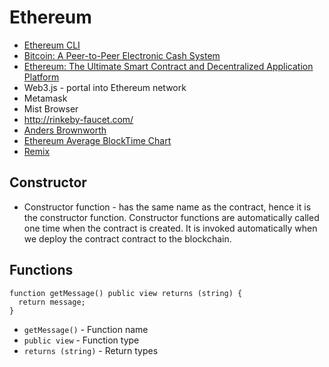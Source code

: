 # Ethereum
* [Ethereum CLI](https://ethereum.org/cli)
* [Bitcoin: A Peer-to-Peer Electronic Cash System](https://bitcoin.org/bitcoin.pdf)
* [Ethereum: The Ultimate Smart Contract and Decentralized Application Platform ](http://web.archive.org/web/20131228111141/http://vbuterin.com/ethereum.html)
* Web3.js - portal into Ethereum network
* Metamask
* Mist Browser
* http://rinkeby-faucet.com/
* [Anders Brownworth](https://anders.com/)
* [Ethereum Average BlockTime Chart](https://etherscan.io/chart/blocktime)
* [Remix](remix.ethereum.org)
## Constructor
* Constructor function - has the same name as the contract, hence it is the constructor function.  Constructor functions are automatically called one time when the contract is created.  It is invoked automatically when we deploy the contract contract to the blockchain.
## Functions
```solidity
function getMessage() public view returns (string) {
  return message;
}
```
* `getMessage()` - Function name
* `public view` - Function type
* `returns (string)` - Return types
